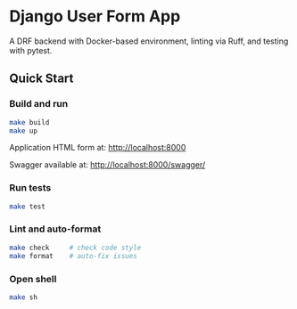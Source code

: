 # Django User Form App

A DRF backend with Docker-based environment, linting via Ruff, and testing with pytest.


## Quick Start

### Build and run
```bash
make build
make up
````

Application HTML form at:
[http://localhost:8000](http://localhost:8000)

Swagger available at:
[http://localhost:8000/swagger/](http://localhost:8000/swwagger/)

### Run tests
```bash
make test
```

### Lint and auto-format
```bash
make check     # check code style
make format    # auto-fix issues
```

### Open shell
```bash
make sh
```
